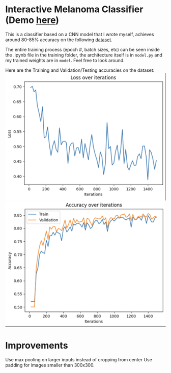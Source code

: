 # Interactive Melanoma Classifier (Demo [here](https://melanomas.streamlit.app))
This is a classifier based on a CNN model that I wrote myself, achieves around 80-85% accuracy on the 
following [dataset](https://www.kaggle.com/datasets/hasnainjaved/melanoma-skin-cancer-dataset-of-10000-images/data).

The entire training process (epoch #, batch sizes, etc) can be seen inside the .ipynb file in the training folder, the architecture itself is in ```model.py``` and my trained weights are in ```model```. Feel free to look around.

Here are the Training and Validation/Testing accuracies on the dataset:
![Training loss](assets/train.png)
![Test/Validation](assets/accuracy.png)

# Improvements
Use max pooling on larger inputs instead of cropping from center
Use padding for images smaller than 300x300.

